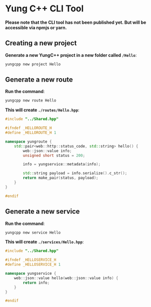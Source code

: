 # Yung C++ CLI Tool

**Please note that the CLI tool has not been published yet. But will be accessible via npmjs or yarn.**

## Creating a new project

**Generate a new YungC++ project in a new folder called `/Hello`**:

```bash
yungcpp new project Hello
```

## Generate a new route

**Run the command**:

```bash
yungcpp new route Hello
```

**This will create `./routes/Hello.hpp`**:

```c++
#include "../Shared.hpp"

#ifndef _HELLOROUTE_H
#define _HELLOROUTE_H 1

namespace yungroute {
    std::pair<web::http::status_code, std::string> hello() {
        web::json::value info;
        unsigned short status = 200;

        info = yungservice::metadata(info);

        std::string payload = info.serialize().c_str();
        return make_pair(status, payload);
    }
}

#endif
```

## Generate a new service

**Run the command**:

```bash
yungcpp new service Hello
```

**This will create `./services/Hello.hpp`**:

```c++
#include "../Shared.hpp"

#ifndef _HELLOSERVICE_H
#define _HELLOSERVICE_H 1

namespace yungservice {
    web::json::value hello(web::json::value info) {
        return info;
    }
}

#endif
```
